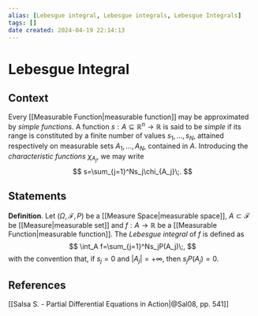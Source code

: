 ```yaml
---
alias: [Lebesgue integral, Lebesgue integrals, Lebesgue Integrals]
tags: []
date created: 2024-04-19 22:14:13
---
```


# Lebesgue Integral

## Context

Every [[Measurable Function|measurable function]] may be approximated by _simple functions_. A function $s:A\subseteq\mathbb{R}^n \to \mathbb{R}$ is said to be _simple_ if its range is constituted by a finite number of values $s_1,\ldots, s_N$, attained respectively on measurable sets $A_1,\ldots,A_N$, contained in $A$. Introducing the _characteristic functions_ $\chi_{A_j}$, we may write
$$
s=\sum_{j=1}^Ns_j\chi_{A_j}\;.
$$

## Statements

**Definition**. Let ${\displaystyle (\Omega,{\mathcal {F}},P )}$ be a [[Measure Space|measurable space]], $A\subset\mathcal{F}$ be [[Measure|measurable set]] and $f:A\to\mathbb{R}$ be a [[Measurable Function|measurable function]]. The _Lebesgue integral_ of $f$ is defined as
$$
\int_A f=\sum_{j=1}^Ns_jP(A_j)\;,
$$
with the convention that, if $s_j = 0$ and $|A_j| = +\infty$, then $s_j P(A_j) = 0$.

## References

[[Salsa S. - Partial Differential Equations in Action|@Sal08, pp. 541]]